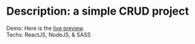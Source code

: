 # Description: a simple CRUD project
  Demo: Here is the [live preview](https://trjeremiahcelis.github.io/crud-proj/).\
  Techs: ReactJS, NodeJS, & SASS
